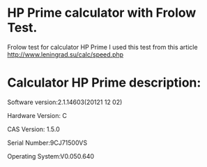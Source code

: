 # HP Prime calculator with Frolow Test.
Frolow test for calculator HP Prime
I used this test from this article
http://www.leningrad.su/calc/speed.php

# Calculator HP Prime description:

Software version:2.1.14603(20121 12 02)

Hardware Version: C

CAS Version: 1.5.0

Serial Number:9CJ71500VS

Operating System:V0.050.640
